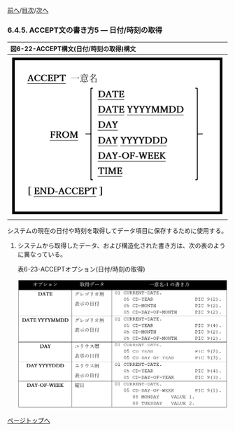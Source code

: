 <!--navi start1-->
[前へ](6-4-4.md)/[目次](https://opensourcecobol.github.io/markdown/TOC.html)/[次へ](6-4-6.md)
<!--navi end1-->
### 6.4.5. ACCEPT文の書き方5 ― 日付/時刻の取得

|図6-22-ACCEPT構文(日付/時刻の取得)構文|
|:--|
|![alt text](Image/6-22.png)|

システムの現在の日付や時刻を取得してデータ項目に保存するために使用する。

1. システムから取得したデータ、および構造化された書き方は、次の表のように異なっている。

    表6-23-ACCEPTオプション(日付/時刻の取得)

    ![alt text](Image/6-23.png)

<!--navi start2-->

[ページトップへ](6-4-5.md)
<!--navi end2-->
